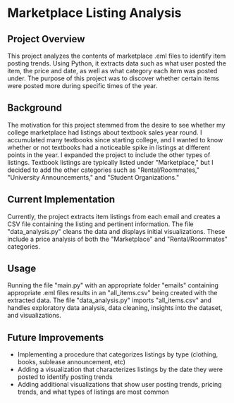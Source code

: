 # Marketplace Listing Analysis

## Project Overview
This project analyzes the contents of marketplace .eml files to identify item posting trends.  Using Python, it extracts data such as what user posted the item, the price and date, as well as what category each item was posted under.  The purpose of this project was to discover whether certain items were posted more during specific times of the year.

## Background
The motivation for this project stemmed from the desire to see whether my college marketplace had listings about textbook sales year round.  I accumulated many textbooks since starting college, and I wanted to know whether or not textbooks had a noticeable spike in listings at different points in the year.  I expanded the project to include the other types of listings. Textbook listings are typically listed under "Marketplace," but I decided to add the other categories such as "Rental/Roommates," "University Announcements," and "Student Organizations."

## Current Implementation
Currently, the project extracts item listings from each email and creates a CSV file containing the listing and pertinent information.  The file "data_analysis.py" cleans the data and displays initial visualizations.  These include a price analysis of both the "Marketplace" and "Rental/Roommates" categories.

## Usage
Running the file "main.py" with an appropriate folder "emails" containing appropriate .eml files results in an "all_items.csv" being created with the extracted data.  The file "data_analysis.py" imports "all_items.csv" and handles exploratory data analysis, data cleaning, insights into the dataset, and visualizations.

## Future Improvements
- Implementing a procedure that categorizes listings by type (clothing, books, sublease announcement, etc)
- Adding a visualization that characterizes listings by the date they were posted to identify posting trends
- Adding additional visualizations that show user posting trends, pricing trends, and what types of listings are most common
